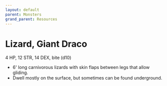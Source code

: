 ```yaml
---
layout: default
parent: Monsters
grand_parent: Resources
---
```


# Lizard, Giant Draco

4 HP, 12 STR, 14 DEX, bite (d10)

- 6' long carnivorous lizards with skin flaps between legs that allow gliding.
- Dwell mostly on the surface, but sometimes can be found underground.
